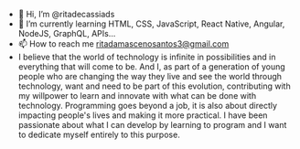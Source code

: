 - 👋 Hi, I’m @ritadecassiads
- 🌱 I’m currently learning HTML, CSS, JavaScript, React Native, Angular, NodeJS, GraphQL, APIs...
- 📫 How to reach me ritadamascenosantos3@gmail.com
- I believe that the world of technology is infinite in possibilities and in everything that will come to be. And I, as part of a generation of young people who are changing the way they live and see the world through technology, want and need to be part of this evolution, contributing with my willpower to learn and innovate with what can be done with technology. Programming goes beyond a job, it is also about directly impacting people's lives and making it more practical. I have been passionate about what I can develop by learning to program and I want to dedicate myself entirely to this purpose.

<!---
ritadecassiads/ritadecassiads is a ✨ special ✨ repository because its `README.md` (this file) appears on your GitHub profile.
You can click the Preview link to take a look at your changes.
--->
